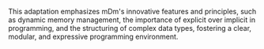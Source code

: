 This adaptation emphasizes mDm's innovative features and principles, such as dynamic memory management, the importance of explicit over implicit in programming, and the structuring of complex data types, fostering a clear, modular, and expressive programming environment.
